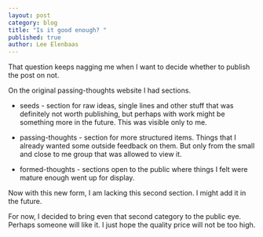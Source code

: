 ```yaml
---
layout: post
category: blog
title: "Is it good enough? "
published: true
author: Lee Elenbaas
---
```


That question keeps nagging me when I want to decide whether to publish the post on not.

On the original passing-thoughts website I had sections.

* seeds - section for raw ideas, single lines and other stuff that was definitely not worth publishing, but perhaps with work might be something more in the future. This was visible only to me.

* passing-thoughts - section for more structured items. Things that I already wanted some outside feedback on them. But only from the small and close to me group that was allowed to view it.

* formed-thoughts - sections open to the public where things I felt were mature enough went up for display.

Now with this new form, I am lacking this second section. I might add it in the future.

For now, I decided to bring even that second category to the public eye. Perhaps someone will like it.
I just hope the quality price will not be too high.
